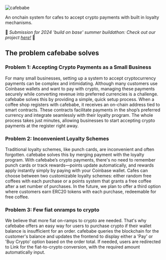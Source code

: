 ![cafebabe](https://github.com/blmalone/cafebabe/assets/15608778/e91d7eb8-0e74-45ca-bc1c-187e9ea49cec)

An onchain system for cafes to accept crypto payments with built in loyalty mechanisms.

🔵 _Submission for 2024 'build on base' summer buildathon: Check out our project [here!](https://devfolio.co/projects/cafebabe-6eaa)_ 🔵

## The problem cafebabe solves

### Problem 1: Accepting Crypto Payments as a Small Business

For many small businesses, setting up a system to accept cryptocurrency payments can be complex and intimidating. Although many customers use Coinbase wallets and want to pay with crypto, managing these payments securely while converting revenue into preferred currencies is a challenge. cafebabe solves this by providing a simple, quick setup process. When a coffee shop registers with cafebabe, it receives an on-chain address tied to smart contracts. These contracts facilitate payments in the shop’s preferred currency and integrate seamlessly with their loyalty program. The whole process takes just minutes, allowing businesses to start accepting crypto payments at the register right away.

### Problem 2: Inconvenient Loyalty Schemes

Traditional loyalty schemes, like punch cards, are inconvenient and often forgotten. cafebabe solves this by merging payment with the loyalty program. With cafebabe’s crypto payments, there's no need to remember punch cards or track rewards—points update automatically, and rewards apply instantly simply by paying with your Coinbase wallet. Cafes can choose between two customizable loyalty schemes: either random free coffees with each purchase or a points system that grants a free coffee after a set number of purchases. In the future, we plan to offer a third option where customers earn ERC20 tokens with each purchase, redeemable for free coffee.

### Problem 3: Few fiat onramps to crypto

We believe that more fiat on-ramps to crypto are needed. That's why cafebabe offers an easy way for users to purchase crypto if their wallet balance is insufficient for an order. cafebabe queries the blockchain for the customer's balance and updates the frontend to display either a 'Pay' or 'Buy Crypto' option based on the order total. If needed, users are redirected to Link for the fiat-to-crypto conversion, with the required amount automatically input.

